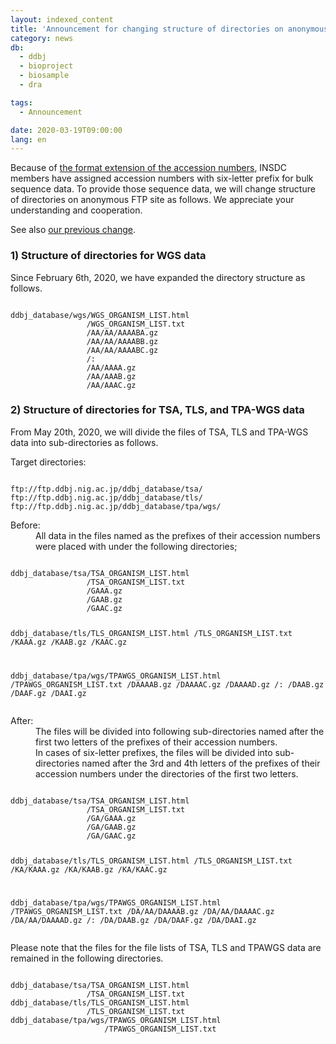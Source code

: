 ```yaml
---
layout: indexed_content
title: 'Announcement for changing structure of directories on anonymous FTP site'
category: news
db:
  - ddbj
  - bioproject
  - biosample
  - dra

tags:
  - Announcement

date: 2020-03-19T09:00:00
lang: en
---
```


<p>Because of <a href="/activities/index-e.html#2018">the format extension of the accession numbers</a>, INSDC members have assigned accession numbers with six-letter prefix for bulk sequence data. To provide those sequence data, we will change structure of directories on anonymous FTP site as follows. We appreciate your understanding and cooperation. </p>

<p>See also <a href="/news/en/wn180117-e.html">our previous change</a>. </p>

<h3>1) Structure of directories for WGS data</h3>

<p>Since February 6th, 2020, we have expanded the directory structure as follows. </p>
<pre><code>
ddbj_database/wgs/WGS_ORGANISM_LIST.html
                 /WGS_ORGANISM_LIST.txt
                 /AA/AA/AAAABA.gz
                 /AA/AA/AAAABB.gz
                 /AA/AA/AAAABC.gz
                 /:
                 /AA/AAAA.gz
                 /AA/AAAB.gz
                 /AA/AAAC.gz 
</code></pre>

<h3>2) Structure of directories for TSA, TLS, and TPA-WGS data</h3>

<p>From May 20th, 2020, we will divide the files of TSA, TLS and TPA-WGS data into sub-directories as follows. </p>

<p class="bold">Target directories:</p>
<pre><code>
ftp://ftp.ddbj.nig.ac.jp/ddbj_database/tsa/
ftp://ftp.ddbj.nig.ac.jp/ddbj_database/tls/
ftp://ftp.ddbj.nig.ac.jp/ddbj_database/tpa/wgs/
</code></pre>

<dl>
    <dt>Before:</dt>
    <dd>All data in the files named as the prefixes of their accession numbers were placed with under the following directories;</dd>
</dl>
<pre><code>
ddbj_database/tsa/TSA_ORGANISM_LIST.html
                 /TSA_ORGANISM_LIST.txt
                 /GAAA.gz
                 /GAAB.gz
                 /GAAC.gz

ddbj_database/tls/TLS_ORGANISM_LIST.html
                 /TLS_ORGANISM_LIST.txt
                 /KAAA.gz
                 /KAAB.gz
                 /KAAC.gz

ddbj_database/tpa/wgs/TPAWGS_ORGANISM_LIST.html
                     /TPAWGS_ORGANISM_LIST.txt
                     /DAAAAB.gz
                     /DAAAAC.gz
                     /DAAAAD.gz
                     /:
                     /DAAB.gz
                     /DAAF.gz
                     /DAAI.gz 
</code></pre>

<dl>
    <dt>After:</dt>
    <dd>The files will be divided into following sub-directories named after the first two letters of the prefixes of their accession numbers. </dd>
    <dd>In cases of six-letter prefixes, the files will be divided into sub-directories named after the 3rd and 4th letters of the prefixes of their accession numbers under the directories of the first two letters. </dd>
</dl>
<pre><code>
ddbj_database/tsa/TSA_ORGANISM_LIST.html
                 /TSA_ORGANISM_LIST.txt
                 /GA/GAAA.gz
                 /GA/GAAB.gz
                 /GA/GAAC.gz

ddbj_database/tls/TLS_ORGANISM_LIST.html
                 /TLS_ORGANISM_LIST.txt
                 /KA/KAAA.gz
                 /KA/KAAB.gz
                 /KA/KAAC.gz

ddbj_database/tpa/wgs/TPAWGS_ORGANISM_LIST.html
                     /TPAWGS_ORGANISM_LIST.txt
                     /DA/AA/DAAAAB.gz
                     /DA/AA/DAAAAC.gz
                     /DA/AA/DAAAAD.gz
                     /:
                     /DA/DAAB.gz
                     /DA/DAAF.gz
                     /DA/DAAI.gz 
</code></pre>

<p>Please note that the files for the file lists of TSA, TLS and TPAWGS data are remained in the following directories. </p>
<pre><code>
ddbj_database/tsa/TSA_ORGANISM_LIST.html
                 /TSA_ORGANISM_LIST.txt 
ddbj_database/tls/TLS_ORGANISM_LIST.html
                 /TLS_ORGANISM_LIST.txt 
ddbj_database/tpa/wgs/TPAWGS_ORGANISM_LIST.html
                     /TPAWGS_ORGANISM_LIST.txt
</code></pre>

